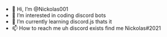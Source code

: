 - 👋 Hi, I’m @Nickolas001
- 👀 I’m interested in coding discord bots
- 🌱 I’m currently learning discord.js thats it
- 📫 How to reach me uh discord exists find me Nickolas#2021

<!---
Nickolas001/Nickolas001 is a ✨ special ✨ repository because its `README.md` (this file) appears on your GitHub profile.
You can click the Preview link to take a look at your changes.
--->

